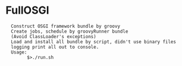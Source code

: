FullOSGI
========
      Construct OSGI framework bundle by groovy
      Create jobs, schedule by groovyRunner bundle 
      (Avoid ClassLoader's exceptions)
      Load and install all bundle by script, didn't use binary files
      logging print all out to console.
      Usage: 
            $>./run.sh
      

